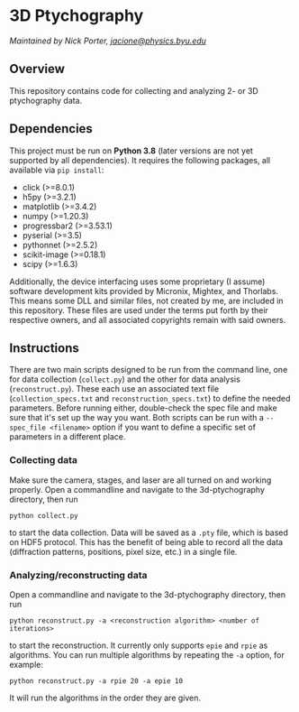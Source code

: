 # 3D Ptychography

*Maintained by Nick Porter, jacione@physics.byu.edu*

## Overview
This repository contains code for collecting and analyzing 2- or 3D ptychography data.

## Dependencies
This project must be run on **Python 3.8** (later versions are not yet supported by all dependencies). It requires the following packages, all available via `pip install`:
*  click (>=8.0.1)
*  h5py (>=3.2.1)
*  matplotlib (>=3.4.2)
*  numpy (>=1.20.3)
*  progressbar2 (>=3.53.1)
*  pyserial (>=3.5)
*  pythonnet (>=2.5.2)
*  scikit-image (>=0.18.1)
*  scipy (>=1.6.3)

Additionally, the device interfacing uses some proprietary (I assume) software development kits provided by Micronix, Mightex, and Thorlabs. This means some DLL and similar files, not created by me, are included in this repository. These files are used under the terms put forth by their respective owners, and all associated copyrights remain with said owners.

## Instructions
There are two main scripts designed to be run from the command line, one for data collection (`collect.py`) and the other for data analysis (`reconstruct.py`). These each use an associated text file (`collection_specs.txt` and `reconstruction_specs.txt`) to define the needed parameters. Before running either, double-check the spec file and make sure that it's set up the way you want. Both scripts can be run with a `--spec_file <filename>` option if you want to define a specific set of parameters in a different place.

### Collecting data
Make sure the camera, stages, and laser are all turned on and working properly. Open a commandline and navigate to the 3d-ptychography directory, then run
```
python collect.py
```
to start the data collection. Data will be saved as a `.pty` file, which is based on HDF5 protocol. This has the benefit of being able to record all the data (diffraction patterns, positions, pixel size, etc.) in a single file.

### Analyzing/reconstructing data
Open a commandline and navigate to the 3d-ptychography directory, then run
```
python reconstruct.py -a <reconstruction algorithm> <number of iterations>
```
to start the reconstruction. It currently only supports `epie` and `rpie` as algorithms. You can run multiple algorithms by repeating the `-a` option, for example:
```
python reconstruct.py -a rpie 20 -a epie 10
```
It will run the algorithms in the order they are given.